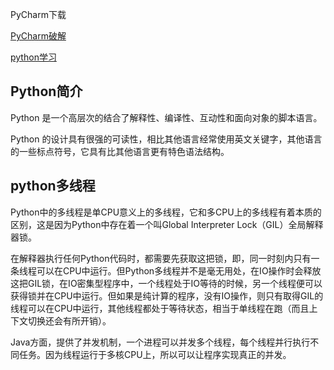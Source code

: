 PyCharm下载

[PyCharm破解](https://www.yuque.com/docs/share/f95659fa-c4c9-4817-b6c6-e151e32718d4)

[python学习](https://blog.csdn.net/the_sangzi_home/article/details/105823432?ops_request_misc=%257B%2522request%255Fid%2522%253A%2522163575450716780264070782%2522%252C%2522scm%2522%253A%252220140713.130102334..%2522%257D&request_id=163575450716780264070782&biz_id=0&utm_medium=distribute.pc_search_result.none-task-blog-2~all~top_positive~default-1-105823432.pc_search_result_control_group&utm_term=python%E5%85%A5%E9%97%A8&spm=1018.2226.3001.4187)

## Python简介

Python 是一个高层次的结合了解释性、编译性、互动性和面向对象的脚本语言。

Python 的设计具有很强的可读性，相比其他语言经常使用英文关键字，其他语言的一些标点符号，它具有比其他语言更有特色语法结构。





## python多线程

Python中的多线程是单CPU意义上的多线程，它和多CPU上的多线程有着本质的区别，这是因为Python中存在着一个叫Global Interpreter Lock（GIL）全局解释器锁。

在解释器执行任何Python代码时，都需要先获取这把锁，即，同一时刻内只有一条线程可以在CPU中运行。但Python多线程并不是毫无用处，在IO操作时会释放这把GIL锁，在IO密集型程序中，一个线程处于IO等待的时候，另一个线程便可以获得锁并在CPU中运行。但如果是纯计算的程序，没有IO操作，则只有取得GIL的线程可以在CPU中运行，其他线程都处于等待状态，相当于单线程在跑（而且上下文切换还会有所开销）。

Java方面，提供了并发机制，一个进程可以并发多个线程，每个线程并行执行不同任务。因为线程运行于多核CPU上，所以可以让程序实现真正的并发。